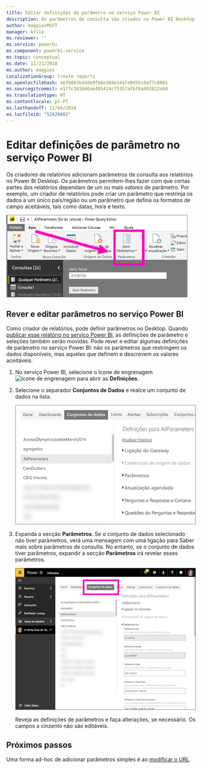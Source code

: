 ```yaml
---
title: Editar definições de parâmetro no serviço Power BI
description: Os parâmetros de consulta são criados no Power BI Desktop, mas podem ser revistos e atualizados no serviço Power BI
author: maggiesMSFT
manager: kfile
ms.reviewer: ''
ms.service: powerbi
ms.component: powerbi-service
ms.topic: conceptual
ms.date: 11/21/2018
ms.author: maggies
LocalizationGroup: Create reports
ms.openlocfilehash: eefb863b4dde9fb6e368e244fa9d55c0af7c6001
ms.sourcegitcommit: e17fc3816d6ae403414cf5357afbf6a492822ab8
ms.translationtype: HT
ms.contentlocale: pt-PT
ms.lasthandoff: 12/04/2018
ms.locfileid: "52829602"
---
```

# <a name="edit-parameter-settings-in-the-power-bi-service"></a>Editar definições de parâmetro no serviço Power BI
Os criadores de relatórios adicionam parâmetros de consulta aos relatórios no Power BI Desktop. Os parâmetros permitem-lhes fazer com que certas partes dos relatórios dependam de um ou mais *valores* de parâmetro. Por exemplo, um criador de relatórios pode criar um parâmetro que restrinja os dados a um único país/região ou um parâmetro que defina os formatos de campo aceitáveis, tais como datas, hora e texto.

![Separador Base a mostrar a opção Gerir Parâmetros no Power BI Desktop](media/service-parameters/power-bi-manage-parameters.png)

## <a name="review-and-edit-parameters-in-power-bi-service"></a>Rever e editar parâmetros no serviço Power BI

Como criador de relatórios, pode definir parâmetros no Desktop. Quando [publicar esse relatório no serviço Power BI](desktop-upload-desktop-files.md), as definições de parâmetro e seleções também serão movidas. Pode rever e editar algumas definições de parâmetro no serviço Power BI: não os parâmetros que restringem os dados disponíveis, mas aqueles que definem e descrevem os valores aceitáveis.

1. No serviço Power BI, selecione o ícone de engrenagem ![ícone de engrenagem](media/service-parameters/power-bi-cog.png) para abrir as **Definições**.

2. Selecione o separador **Conjuntos de Dados** e realce um conjunto de dados na lista. 
    
    ![Janela Definições com o separador Conjuntos de Dados selecionado](media/service-parameters/power-bi-select-dataset2.png)

3. Expanda a secção **Parâmetros**.  Se o conjunto de dados selecionado não tiver parâmetros, verá uma mensagem com uma ligação para Saber mais sobre parâmetros de consulta. No entanto, se o conjunto de dados tiver parâmetros, expandir a secção **Parâmetros** irá revelar esses parâmetros. 

    ![Janela Definições com a secção Parâmetros expandida](media/service-parameters/power-bi-settings.png)

    Reveja as definições de parâmetros e faça alterações, se necessário. Os campos a cinzento não são editáveis. 


## <a name="next-steps"></a>Próximos passos
Uma forma ad-hoc de adicionar parâmetros simples é ao [modificar o URL](service-url-filters.md).